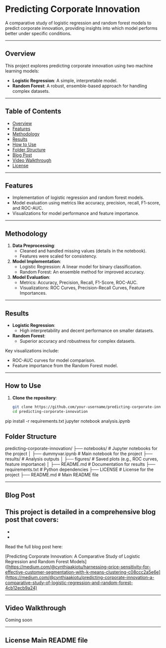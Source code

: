 
# Predicting Corporate Innovation

A comparative study of logistic regression and random forest models to predict corporate innovation, providing insights into which model performs better under specific conditions.

---

## Overview

This project explores predicting corporate innovation using two machine learning models:
- **Logistic Regression**: A simple, interpretable model.
- **Random Forest**: A robust, ensemble-based approach for handling complex datasets.

---

## Table of Contents
- [Overview](#overview)
- [Features](#features)
- [Methodology](#methodology)
- [Results](#results)
- [How to Use](#how-to-use)
- [Folder Structure](#folder-structure)
- [Blog Post](#blog-post)
- [Video Walkthrough](#video-walkthrough)
- [License](#license)

---

## Features
- Implementation of logistic regression and random forest models.
- Model evaluation using metrics like accuracy, precision, recall, F1-score, and ROC-AUC.
- Visualizations for model performance and feature importance.

---

## Methodology
1. **Data Preprocessing**:
   - Cleaned and handled missing values (details in the notebook).
   - Features were scaled for consistency.
2. **Model Implementation**:
   - Logistic Regression: A linear model for binary classification.
   - Random Forest: An ensemble method for improved accuracy.
3. **Model Evaluation**:
   - Metrics: Accuracy, Precision, Recall, F1-Score, ROC-AUC.
   - Visualizations: ROC Curves, Precision-Recall Curves, Feature Importances.

---

## Results
- **Logistic Regression**:
  - High interpretability and decent performance on smaller datasets.
- **Random Forest**:
  - Superior accuracy and robustness for complex datasets.

Key visualizations include:
- ROC-AUC curves for model comparison.
- Feature importance from the Random Forest model.

---

## How to Use

1. **Clone the repository**:
   ```bash
   git clone https://github.com/your-username/predicting-corporate-innovation.git
   cd predicting-corporate-innovation
pip install -r requirements.txt
jupyter notebook analysis.ipynb

## Folder Structure


predicting-corporate-innovation/
├── notebooks/                 # Jupyter notebooks for the project
│   ├── dummyvar.ipynb         # Main notebook for the project
├── results/                  # Analysis outputs
│   ├── figures/               # Saved plots (e.g., ROC curves, feature importance)
│   ├── README.md              # Documentation for results
├── requirements.txt          # Python dependencies
├── LICENSE                   # License for the project
├── README.md                 # Main README file




---

## Blog Post

This project is detailed in a comprehensive blog post that covers:
- 
- 
- 

Read the full blog post here:

[Predicting Corporate Innovation: A Comparative Study of Logistic Regression and Random Forest Models]([https://medium.com/@cynthiaakiotu/harnessing-price-sensitivity-for-effective-customer-segmentation-with-k-means-clustering-c08ccc2a5e6e](https://medium.com/@cynthiaakiotu/predicting-corporate-innovation-a-comparative-study-of-logistic-regression-and-random-forest-4cb12ecb9a24)

---

## Video Walkthrough

Coming soon



---

## License Main README file

